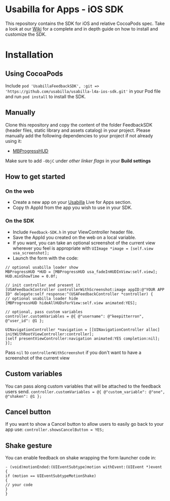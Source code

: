 # Usabilla for Apps - iOS SDK
This repository contains the SDK for iOS and relative CocoaPods spec.
Take a look at our [Wiki](https://github.com/usabilla/usabilla-u4a-ios-sdk/wiki) for a complete and in depth guide on how to install and customize the SDK.

# Installation 

## Using CocoaPods

Include `pod 'UsabillaFeedbackSDK', :git => 'https://github.com/usabilla/usabilla-l4a-ios-sdk.git'` in your Pod file and run `pod install` to install the SDK.

## Manually

Clone this repository and copy the content of the folder FeedbackSDK (header files, static library and assets catalog) in your project.
Please manually add the following dependencies to your project if not already using it:
- [MBProgressHUD](https://github.com/jdg/MBProgressHUD)

Make sure to add `-ObjC` under *other linker flags* in your **Build settings**


## How to get started

### On the web
- Create a new app on your [Usabilla](https://app.usabilla.com/member/) Live for Apps section.
- Copy th AppId from the app you wish to use in your SDK.


### On the SDK
- Include `Feedback-SDK.h` in your ViewController header file.
- Save the AppId you created on the web on a local variable.
- If you want, you can take an optional screenshot of the current view wherever you feel is appropriate with `UIImage *image = [self.view usa_screenshot];`
- Launch the form with the code:

```
// optional usabilla loader show
MBProgressHUD *HUD = [MBProgressHUD usa_fadeInHUDInView:self.view];
HUD.minShowTime = 0.0f;

// init controller and present it
[USAFeedbackController controllerWithScreenshot:image appID:@"YOUR APP ID" delegate:self response:^(USAFeedbackController *controller) {
// optional usabilla loader hide
[MBProgressHUD hideAllHUDsForView:self.view animated:YES];

// optional, pass custom variables
controller.customVariables = @{ @"username": @"keepitterron", @"user_id": @1 };

UINavigationController *navigation = [[UINavigationController alloc] initWithRootViewController:controller];
[self presentViewController:navigation animated:YES completion:nil];
}];
```

Pass `nil` to `controllerWithScreenshot` if you don't want to have a screenshot of the current view

## Custom variables
You can pass along custom variables that will be attached to the feedback users send.
`controller.customVariables = @{ @"custom_variable": @"one", @"shaken": @1 };`

## Cancel button
If you want to show a Cancel button to allow users to easily go back to your app use:
`controller.showsCancelButton = YES;`

## Shake gesture
You can enable feedback on shake wrapping the form launcher code in:

```
- (void)motionEnded:(UIEventSubtype)motion withEvent:(UIEvent *)event {
if (motion == UIEventSubtypeMotionShake)
{
// your code
}
}
```
